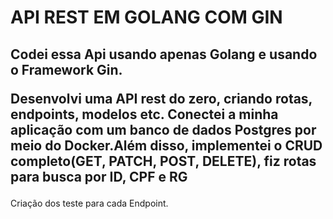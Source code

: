 <h1>API REST EM GOLANG COM GIN</h1>

<h2>Codei essa Api usando apenas Golang e usando o Framework Gin. 

Desenvolvi uma API rest do zero, criando rotas, endpoints, modelos etc. Conectei a minha aplicação com um banco de dados Postgres por meio do Docker.Além disso, implementei o CRUD completo(GET, PATCH, POST, DELETE), fiz rotas para busca por ID, CPF e RG</h2>

Criação dos teste para cada Endpoint. </h2>